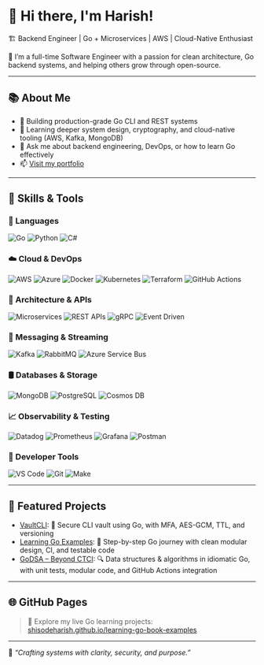 # 👋 Hi there, I'm Harish!  
🏗 Backend Engineer | Go + Microservices | AWS | Cloud-Native Enthusiast

🚀 I’m a full-time Software Engineer with a passion for clean architecture, Go backend systems, and helping others grow through open-source.

---

## 📚 About Me
- 🔭 Building production-grade Go CLI and REST systems
- 🌱 Learning deeper system design, cryptography, and cloud-native tooling (AWS, Kafka, MongoDB)
- 💬 Ask me about backend engineering, DevOps, or how to learn Go effectively
- 📫 [Visit my portfolio](https://learningdiary.me)

---

## 🔧 Skills & Tools

### 🧠 Languages
![Go](https://img.shields.io/badge/-Go-00ADD8?style=flat&logo=go)
![Python](https://img.shields.io/badge/-Python-3776AB?style=flat&logo=python)
![C#](https://img.shields.io/badge/-C%23-239120?style=flat&logo=c-sharp)

### ☁️ Cloud & DevOps
![AWS](https://img.shields.io/badge/-AWS-232F3E?style=flat&logo=amazonaws)
![Azure](https://img.shields.io/badge/-Azure-0078D4?style=flat&logo=microsoftazure)
![Docker](https://img.shields.io/badge/-Docker-2496ED?style=flat&logo=docker)
![Kubernetes](https://img.shields.io/badge/-Kubernetes-326CE5?style=flat&logo=kubernetes)
![Terraform](https://img.shields.io/badge/-Terraform-623CE4?style=flat&logo=terraform)
![GitHub Actions](https://img.shields.io/badge/-GitHub%20Actions-2088FF?style=flat&logo=githubactions)

### 🔨 Architecture & APIs
![Microservices](https://img.shields.io/badge/-Microservices-000000?style=flat&logo=vercel)
![REST APIs](https://img.shields.io/badge/-REST%20API-005571?style=flat&logo=swagger)
![gRPC](https://img.shields.io/badge/-gRPC-0080FF?style=flat&logo=grpc)
![Event Driven](https://img.shields.io/badge/-Event%20Driven-FFB300?style=flat&logo=eventstore)

### 🔗 Messaging & Streaming
![Kafka](https://img.shields.io/badge/-Kafka-231F20?style=flat&logo=apachekafka)
![RabbitMQ](https://img.shields.io/badge/-RabbitMQ-FF6600?style=flat&logo=rabbitmq)
![Azure Service Bus](https://img.shields.io/badge/-Azure%20Service%20Bus-0078D4?style=flat&logo=microsoftazure)

### 🛢️ Databases & Storage
![MongoDB](https://img.shields.io/badge/-MongoDB-47A248?style=flat&logo=mongodb)
![PostgreSQL](https://img.shields.io/badge/-PostgreSQL-336791?style=flat&logo=postgresql)
![Cosmos DB](https://img.shields.io/badge/-Cosmos%20DB-0078D4?style=flat&logo=azurecosmosdb)

### 📈 Observability & Testing
![Datadog](https://img.shields.io/badge/-Datadog-632CA6?style=flat&logo=datadog)
![Prometheus](https://img.shields.io/badge/-Prometheus-E6522C?style=flat&logo=prometheus)
![Grafana](https://img.shields.io/badge/-Grafana-F46800?style=flat&logo=grafana)
![Postman](https://img.shields.io/badge/-Postman-FF6C37?style=flat&logo=postman)

### 🧰 Developer Tools
![VS Code](https://img.shields.io/badge/-VS%20Code-007ACC?style=flat&logo=visualstudiocode)
![Git](https://img.shields.io/badge/-Git-F05032?style=flat&logo=git)
![Make](https://img.shields.io/badge/-Makefile-000000?style=flat&logo=gnubash)

---

## 📌 Featured Projects

- [VaultCLI](https://github.com/shisodeharish/vaultcli): 🔐 Secure CLI vault using Go, with MFA, AES-GCM, TTL, and versioning
- [Learning Go Examples](https://github.com/shisodeharish/learning-go-book-examples): 📘 Step-by-step Go journey with clean modular design, CI, and testable code
- [GoDSA – Beyond CTCI](https://github.com/shisodeharish/go-dsa-beyond-ctci): 🔍 Data structures & algorithms in idiomatic Go, with unit tests, modular code, and GitHub Actions integration

---

## 🌐 GitHub Pages
> 🔗 Explore my live Go learning projects:  
[shisodeharish.github.io/learning-go-book-examples](https://shisodeharish.github.io/learning-go-book-examples)

---

🧠 _“Crafting systems with clarity, security, and purpose.”_
